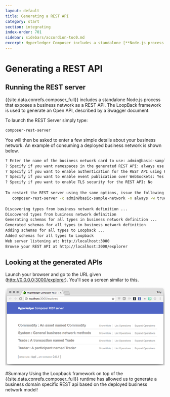 ```yaml
---
layout: default
title: Generating a REST API
category: start
section: integrating
index-order: 701
sidebar: sidebars/accordion-toc0.md
excerpt: Hyperledger Composer includes a standalone [**Node.js process that exposes a business network as a REST API**](./getting-started-rest-api.html). The LoopBack framework is used to generate an Open API, described by a Swagger document.
---
```


# Generating a REST API

## Running the REST server
{{site.data.conrefs.composer_full}} includes a standalone Node.js process that exposes a business network as a REST API. The LoopBack framework is used to generate an Open API, described by a Swagger document.

To launch the REST Server simply type:

```bash
composer-rest-server
```

You will then be asked to enter a few simple details about your business network. An example of consuming a deployed business network is shown below.

```bash
? Enter the name of the business network card to use: admin@basic-sample-network
? Specify if you want namespaces in the generated REST API: always use namespaces
? Specify if you want to enable authentication for the REST API using Passport: No
? Specify if you want to enable event publication over WebSockets: Yes
? Specify if you want to enable TLS security for the REST API: No

To restart the REST server using the same options, issue the following command:
   composer-rest-server -c admin@basic-sample-network -n always -w true

Discovering types from business network definition ...
Discovered types from business network definition
Generating schemas for all types in business network definition ...
Generated schemas for all types in business network definition
Adding schemas for all types to Loopback ...
Added schemas for all types to Loopback
Web server listening at: http://localhost:3000
Browse your REST API at http://localhost:3000/explorer
```

## Looking at the generated APIs

Launch your browser and go to the URL given (http://0.0.0.0:3000/explorer).  You'll see a screen similar to this.

![LoopBack-1](../assets/img/tutorials/developer/lb_explorer.png)

#Summary
Using the Loopback framework on top of the {{site.data.conrefs.composer_full}} runtime has allowed us to generate a business domain specific REST api based on the deployed business network model!
